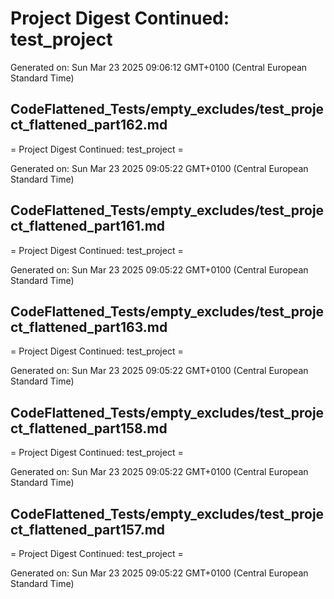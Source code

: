 # Project Digest Continued: test_project
Generated on: Sun Mar 23 2025 09:06:12 GMT+0100 (Central European Standard Time)


## CodeFlattened_Tests/empty_excludes/test_project_flattened_part162.md <a id="test_project_flattened_part162_md"></a>

= Project Digest Continued: test_project =

Generated on: Sun Mar 23 2025 09:05:22 GMT+0100 (Central European Standard Time)
## CodeFlattened_Tests/empty_excludes/test_project_flattened_part161.md <a id="test_project_flattened_part161_md"></a>

= Project Digest Continued: test_project =

Generated on: Sun Mar 23 2025 09:05:22 GMT+0100 (Central European Standard Time)
## CodeFlattened_Tests/empty_excludes/test_project_flattened_part163.md <a id="test_project_flattened_part163_md"></a>

= Project Digest Continued: test_project =

Generated on: Sun Mar 23 2025 09:05:22 GMT+0100 (Central European Standard Time)
## CodeFlattened_Tests/empty_excludes/test_project_flattened_part158.md <a id="test_project_flattened_part158_md"></a>

= Project Digest Continued: test_project =

Generated on: Sun Mar 23 2025 09:05:22 GMT+0100 (Central European Standard Time)
## CodeFlattened_Tests/empty_excludes/test_project_flattened_part157.md <a id="test_project_flattened_part157_md"></a>

= Project Digest Continued: test_project =

Generated on: Sun Mar 23 2025 09:05:22 GMT+0100 (Central European Standard Time)